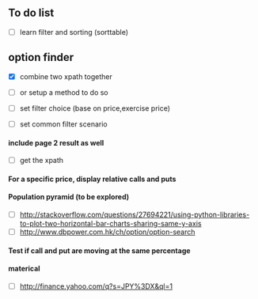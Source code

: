 ## To do list

- [ ] learn filter and sorting (sorttable)

## option finder
- [X] combine two xpath together
- [ ] or setup a method to do so

- [ ] set filter choice (base on price,exercise price)
- [ ] set common filter scenario


#### include page 2 result as well
- [ ] get the xpath

#### For a specific price, display relative calls and puts
#### Population pyramid (to be explored)
- [ ] http://stackoverflow.com/questions/27694221/using-python-libraries-to-plot-two-horizontal-bar-charts-sharing-same-y-axis
- [ ] http://www.dbpower.com.hk/ch/option/option-search

#### Test if call and put are moving at the same percentage


#### materical
- [ ] http://finance.yahoo.com/q?s=JPY%3DX&ql=1
